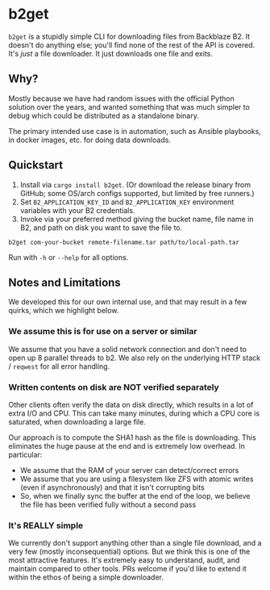 # b2get

`b2get` is a stupidly simple CLI for downloading files from Backblaze B2.
It doesn't do anything else; you'll find none of the rest of the API is covered.
It's _just_ a file downloader.
It just downloads one file and exits.

## Why?

Mostly because we have had random issues with the official Python solution over the years,
and wanted something that was much simpler to debug
which could be distributed as a standalone binary.

The primary intended use case is in automation,
such as Ansible playbooks, in docker images, etc. for doing data downloads.

## Quickstart

1. Install via `cargo install b2get`. (Or download the release binary from GitHub; some OS/arch configs supported, but limited by free runners.)
2. Set `B2_APPLICATION_KEY_ID` and `B2_APPLICATION_KEY` environment variables with your B2 credentials.
3. Invoke via your preferred method giving the bucket name, file name in B2, and path on disk you want to save the file to.

```shell
b2get com-your-bucket remote-filename.tar path/to/local-path.tar
```

Run with `-h` or `--help` for  all options.

## Notes and Limitations

We developed this for our own internal use,
and that may result in a few quirks,
which we highlight below.

### We assume this is for use on a server or similar

We assume that you have a solid network connection and don't need to open up 8 parallel threads to b2.
We also rely on the underlying HTTP stack / `reqwest` for all error handling.

### Written contents on disk are NOT verified separately

Other clients often verify the data on disk directly,
which results in a lot of extra I/O and CPU.
This can take many minutes, during which a CPU core is saturated,
when downloading a large file.

Our approach is to compute the SHA1 hash as the file is downloading.
This eliminates the huge pause at the end and is extremely low overhead.
In particular:

* We assume that the RAM of your server can detect/correct errors
* We assume that you are using a filesystem like ZFS with atomic writes (even if asynchronously) and that it isn't corrupting bits
* So, when we finally sync the buffer at the end of the loop, we believe the file has been verified fully without a second pass

### It's REALLY simple

We currently don't support anything other than a single file download, and a very few (mostly inconsequential) options.
But we think this is one of the most attractive features.
It's extremely easy to understand, audit, and maintain compared to other tools.
PRs welcome if you'd like to extend it within the ethos of being a simple downloader.
